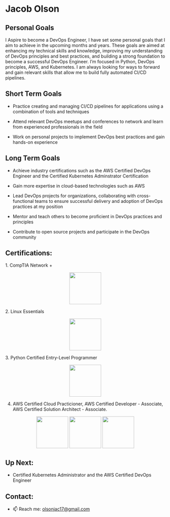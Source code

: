 # Jacob Olson
<h2>Personal Goals</h2>
I Aspire to become a DevOps Engineer, I have set some personal goals that I aim to achieve in the upcoming months and years. These goals are aimed at enhancing my technical skills and knowledge, improving my understanding of DevOps principles and best practices, and building a strong foundation to become a successful DevOps Engineer. I’m focused in Python, DevOps principles, AWS, and Kubernetes. I am always looking for ways to  forward and gain relevant skills that allow me to build fully automated CI/CD pipelines.

<h2>Short Term Goals</h2>

- Practice creating and managing CI/CD pipelines for applications using a combination of tools and techniques

- Attend relevant DevOps meetups and conferences to network and learn from experienced professionals in the field

- Work on personal projects to implement DevOps best practices and gain hands-on experience

<h2>Long Term Goals</h2>

- Achieve industry certifications such as the AWS Certified DevOps Engineer and the Certified Kubernetes Adminstrator Certification

- Gain more expertise in cloud-based technologies such as AWS

- Lead DevOps projects for organizations, collaborating with cross-functional teams to ensure successful delivery and adoption of DevOps practices at my position

- Mentor and teach others to become proficient in DevOps practices and principles

- Contribute to open source projects and participate in the DevOps community

<h2>Certifications:</h2> 
1. CompTIA Network + <p align="center"> <img src="https://user-images.githubusercontent.com/50496441/226674436-920218f2-0e97-4871-b895-dc989287548c.png" width="100" height="100"> </p>
2. Linux Essentials <p align="center"><img src="https://user-images.githubusercontent.com/50496441/226674774-8a14b388-013a-4013-b5b5-4601ae17365b.png" width="100" height="100"></p>
3. Python Certified Entry-Level Programmer <p align="center"><img src="https://user-images.githubusercontent.com/50496441/226672983-37231723-b494-4484-9480-3d81412e723b.png" width="100" height="100"></p>

4. AWS Certified Cloud Practicioner, AWS Certified Developer - Associate, AWS Certified Solution Architect - Associate. 

<p align="center"><img src="https://user-images.githubusercontent.com/50496441/226675733-1b0db084-d47e-4601-9bdc-04cb38064f18.png" width="100" height="100"> <img src="https://user-images.githubusercontent.com/50496441/226675176-d718ad7e-5fb5-4239-8fd3-094e3f9ab45b.png" width="100" height="100"> <img src="https://user-images.githubusercontent.com/50496441/226675439-16eac343-ee28-41e7-bd24-4745edac6389.png" width="100" height="100"></p> 



<h2>Up Next:</h2> 

- Certified Kubernetes Administrator and the AWS Certified DevOps Engineer

<h2>Contact:</h2>

- 📫 Reach me: olsonjac17@gmail.com

<!---
olsonjac/olsonjac is a ✨ special ✨ repository because its `README.md` (this file) appears on your GitHub profile.
You can click the Preview link to take a look at your changes.
--->
